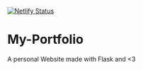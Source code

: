 [![Netlify Status](https://api.netlify.com/api/v1/badges/258fcf7a-0956-4553-af17-0af44c3a57bd/deploy-status)](https://app.netlify.com/sites/elated-noyce-8a0f9b/deploys)

# My-Portfolio
 A personal Website made with Flask and <3
